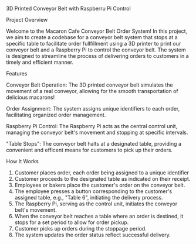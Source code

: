 3D Printed Conveyor Belt with Raspberru Pi Control

Project Overview

Welcome to the Macaron Cafe Conveyor Belt Order System! In this project, we aim to create a codebase for a conveyor belt system that stops at a specific table to facilitate order fullfillment using a 3D printer to print our conveyor belt and a Raspberry Pi to control the conveyor belt. The system is designed to streamline the process of delivering orders to customers in a timely and efficient manner.

Features

Conveyor Belt Operation: The 3D printed conveyor belt simulates the movement of a real conveyor, allowing for the smooth transportation of delicious macarons!

Order Assignment: The system assigns unique identifiers to each order, facilitating organized order management.

Raspberry Pi Control: The Raspberry Pi acts as the central control unit, managing the conveyor belt's movement and stopping at specific intervals.

"Table Stops": The conveyor belt halts at a designated table, providing a convenient and efficent means for customers to pick up their orders. 

How It Works

1. Customer places order, each order being assigned to a unique identifier
2. Customer proceeds to the designated table as indicated on their receipt.
3. Employees or bakers place the customer's order on the conveyor belt.
4. The employee presses a button corresponding to the customer's assigned table, e.g., "Table 6", initiating the delivery process.
5. The Raspberry Pi, serving as the control unit, initiates the conveyor belt's movement.
6. When the conveyor belt reaches a table where an order is destined, it stops for a set period to allow for order pickup.
7. Customer picks up orders during the stoppage period.
8. The system updates the order status reflect successful delivery.
